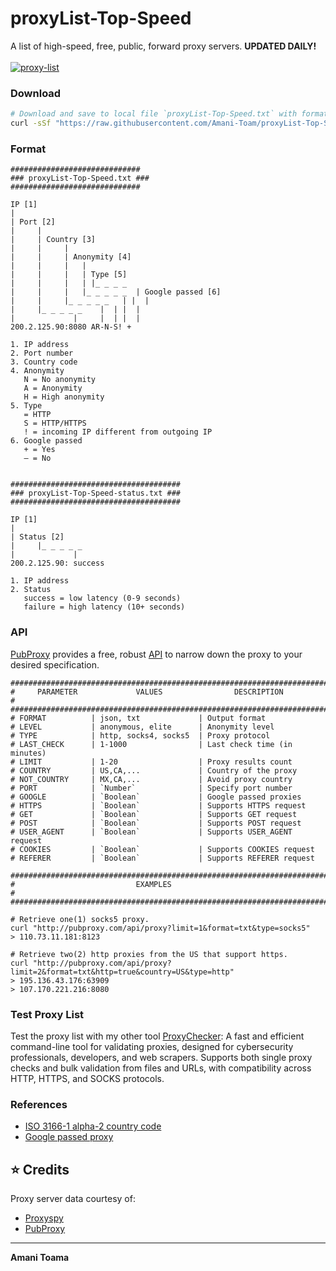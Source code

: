 # proxyList-Top-Speed
A list of high-speed, free, public, forward proxy servers. **UPDATED DAILY!**
<br><br>
[![proxy-list](https://brightdata.com/wp-content/uploads/2024/05/How-proxy-servers-work.png)](https://github.com/Amani-Toam/proxyList-Top-Speed)
<br>

### Download
```bash
# Download and save to local file `proxyList-Top-Speed.txt` with format `IP:PORT`
curl -sSf "https://raw.githubusercontent.com/Amani-Toam/proxyList-Top-Speed/master/proxyList-Top-Speed-raw.txt" > proxyList-Top-Speed.txt
```

### Format
```plaintext
#############################
### proxyList-Top-Speed.txt ###
#############################

IP [1]
|
| Port [2]
|     |
|     | Country [3]
|     |     |
|     |     | Anonymity [4]
|     |     |   |
|     |     |   | Type [5]
|     |     |   | |_ _ _ _
|     |     |   |_ _ _ _ _  | Google passed [6]
|     |     |_ _ _ _ _   | |  |
|     |_ _ _ _ _    |  | |  |
|             |     |  | |  |
200.2.125.90:8080 AR-N-S! +

1. IP address
2. Port number
3. Country code
4. Anonymity
   N = No anonymity
   A = Anonymity
   H = High anonymity
5. Type
   = HTTP
   S = HTTP/HTTPS
   ! = incoming IP different from outgoing IP
6. Google passed
   + = Yes
   – = No


######################################
### proxyList-Top-Speed-status.txt ###
######################################

IP [1]
|
| Status [2]
|     |_ _ _ _ _
|             |
200.2.125.90: success

1. IP address
2. Status
   success = low latency (0-9 seconds)
   failure = high latency (10+ seconds)
```

### API
[PubProxy](http://pubproxy.com/) provides a free, robust [API](http://pubproxy.com/#settings) to narrow down the proxy to your desired specification.

```plaintext
#######################################################################
#     PARAMETER             VALUES                DESCRIPTION         #
#######################################################################
# FORMAT          | json, txt             | Output format
# LEVEL           | anonymous, elite      | Anonymity level
# TYPE            | http, socks4, socks5  | Proxy protocol
# LAST_CHECK      | 1-1000                | Last check time (in minutes)
# LIMIT           | 1-20                  | Proxy results count
# COUNTRY         | US,CA,...             | Country of the proxy
# NOT_COUNTRY     | MX,CA,...             | Avoid proxy country
# PORT            | `Number`              | Specify port number
# GOOGLE          | `Boolean`             | Google passed proxies
# HTTPS           | `Boolean`             | Supports HTTPS request
# GET             | `Boolean`             | Supports GET request
# POST            | `Boolean`             | Supports POST request
# USER_AGENT      | `Boolean`             | Supports USER_AGENT request
# COOKIES         | `Boolean`             | Supports COOKIES request
# REFERER         | `Boolean`             | Supports REFERER request

#######################################################################
#                           EXAMPLES                                  #
#######################################################################

# Retrieve one(1) socks5 proxy.
curl "http://pubproxy.com/api/proxy?limit=1&format=txt&type=socks5"
> 110.73.11.181:8123

# Retrieve two(2) http proxies from the US that support https.
curl "http://pubproxy.com/api/proxy?limit=2&format=txt&http=true&country=US&type=http"
> 195.136.43.176:63909
> 107.170.221.216:8080
```

### Test Proxy List
Test the proxy list with my other tool [ProxyChecker](https://github.com/AmaniToamaWebDevelp1/proxychecker.git): A fast and efficient command-line tool for validating proxies, designed for cybersecurity professionals, developers, and web scrapers. Supports both single proxy checks and bulk validation from files and URLs, with compatibility across HTTP, HTTPS, and SOCKS protocols.

### References
* [ISO 3166-1 alpha-2 country code](https://en.wikipedia.org/wiki/ISO_3166-1_alpha-2)
* [Google passed proxy](https://www.my-proxy.com/blog/google-proxies-dead)

## :star: Credits
Proxy server data courtesy of:
* [Proxyspy](http://spys.one/en/)
* [PubProxy](http://pubproxy.com/)

---

**Amani Toama**
